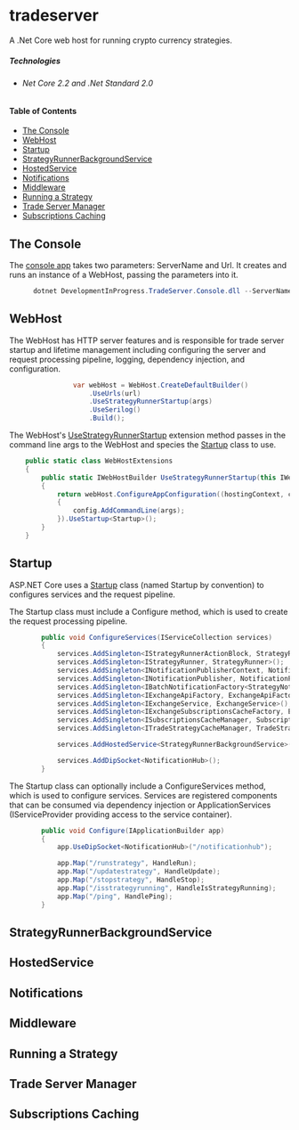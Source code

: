 # tradeserver
A .Net Core web host for running crypto currency strategies.

##### Technologies
*	###### Net Core 2.2 and .Net Standard 2.0
#####

#### Table of Contents
* [The Console](#the-console)
* [WebHost](#webhost)
* [Startup](#startup)
* [StrategyRunnerBackgroundService](#strategyrunnerbackgroundservice)
* [HostedService](#hostedservice)
* [Notifications](#notifications)
* [Middleware](#middleware)
* [Running a Strategy](#running-a-strategy)
* [Trade Server Manager](#trade-server-manager)
* [Subscriptions Caching](#subscriptions-caching)

## The Console
The [console app](https://github.com/grantcolley/tradeserver/blob/master/src/DevelopmentInProgress.TradeServer.Console/Program.cs) takes two parameters: ServerName and Url. It creates and runs an instance of a WebHost, passing the parameters into it.

```C#
      dotnet DevelopmentInProgress.TradeServer.Console.dll --ServerName=TradeServer1 --Url=http://+:5500
```

## WebHost
The WebHost has HTTP server features and is responsible for trade server startup and lifetime management including configuring the server and request processing pipeline, logging, dependency injection, and configuration.

```C#
                var webHost = WebHost.CreateDefaultBuilder()
                    .UseUrls(url)
                    .UseStrategyRunnerStartup(args)
                    .UseSerilog()
                    .Build();
```

The WebHost's [UseStrategyRunnerStartup](https://github.com/grantcolley/tradeserver/blob/master/src/DevelopmentInProgress.TradeServer.StrategyRunner.WebHost/Web/WebHostExtensions.cs) extension method passes in the command line args to the WebHost and species the [Startup](https://github.com/grantcolley/tradeserver/blob/master/src/DevelopmentInProgress.TradeServer.StrategyRunner.WebHost/Web/Startup.cs) class to use.

```C#
    public static class WebHostExtensions
    {
        public static IWebHostBuilder UseStrategyRunnerStartup(this IWebHostBuilder webHost, string[] args)
        {
            return webHost.ConfigureAppConfiguration((hostingContext, config) =>
            {
                config.AddCommandLine(args);
            }).UseStartup<Startup>();
        }
    }
```

## Startup
ASP.NET Core uses a [Startup](https://github.com/grantcolley/tradeserver/blob/master/src/DevelopmentInProgress.TradeServer.StrategyRunner.WebHost/Web/Startup.cs) class (named Startup by convention) to configures services and the request pipeline.

The Startup class must include a Configure method, which is used to create the request processing pipeline. 

```C#
        public void ConfigureServices(IServiceCollection services)
        {
            services.AddSingleton<IStrategyRunnerActionBlock, StrategyRunnerActionBlock>();
            services.AddSingleton<IStrategyRunner, StrategyRunner>();
            services.AddSingleton<INotificationPublisherContext, NotificationPublisherContext>();
            services.AddSingleton<INotificationPublisher, NotificationPublisher>();
            services.AddSingleton<IBatchNotificationFactory<StrategyNotification>, StrategyBatchNotificationFactory>();
            services.AddSingleton<IExchangeApiFactory, ExchangeApiFactory>();
            services.AddSingleton<IExchangeService, ExchangeService>();
            services.AddSingleton<IExchangeSubscriptionsCacheFactory, ExchangeSubscriptionsCacheFactory>();
            services.AddSingleton<ISubscriptionsCacheManager, SubscriptionsCacheManager>();
            services.AddSingleton<ITradeStrategyCacheManager, TradeStrategyCacheManager>();

            services.AddHostedService<StrategyRunnerBackgroundService>();

            services.AddDipSocket<NotificationHub>();
        }
```

The Startup class can optionally include a ConfigureServices method, which is used to configure services. Services are registered components that can be consumed via dependency injection or ApplicationServices (IServiceProvider providing access to the service container).

```C#
        public void Configure(IApplicationBuilder app)
        {
            app.UseDipSocket<NotificationHub>("/notificationhub");

            app.Map("/runstrategy", HandleRun);
            app.Map("/updatestrategy", HandleUpdate);
            app.Map("/stopstrategy", HandleStop);
            app.Map("/isstrategyrunning", HandleIsStrategyRunning);
            app.Map("/ping", HandlePing);
        }
```

## StrategyRunnerBackgroundService

## HostedService

## Notifications

## Middleware

## Running a Strategy

## Trade Server Manager

## Subscriptions Caching

